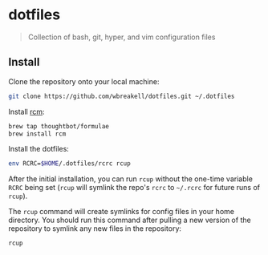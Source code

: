 # dotfiles

> Collection of bash, git, hyper, and vim configuration files


## Install

Clone the repository onto your local machine:

```bash
git clone https://github.com/wbreakell/dotfiles.git ~/.dotfiles
```

Install [rcm](https://github.com/thoughtbot/rcm):

```bash
brew tap thoughtbot/formulae
brew install rcm
```

Install the dotfiles:

```bash
env RCRC=$HOME/.dotfiles/rcrc rcup
```

After the initial installation, you can run `rcup` without the one-time variable
`RCRC` being set (`rcup` will symlink the repo's `rcrc` to `~/.rcrc` for future
runs of `rcup`).

The `rcup` command will create symlinks for config files in your home directory.
You should run this command after pulling a new version of the repository to
symlink any new files in the repository:

```bash
rcup
```
